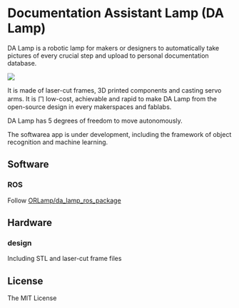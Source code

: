 Documentation Assistant Lamp (DA Lamp)
===
DA Lamp is a robotic lamp for makers or designers to automatically take pictures of every crucial step and upload to personal documentation database.

![](http://imgur.com/t3klscH.jpg)

It is made of laser-cut frames, 3D printed components and casting servo arms. It is ㄇ low-cost, achievable and rapid to make DA Lamp from the open-source design in every makerspaces and fablabs.

DA Lamp has 5 degrees of freedom to move autonomously.

The softwarea app is under development, including the framework of object recognition and machine learning.

## Software

### ROS

Follow [ORLamp/da_lamp_ros_package](https://github.com/ORLamp/da_lamp_ros_package)

## Hardware

### design

Including STL and laser-cut frame files

## License
The MIT License
